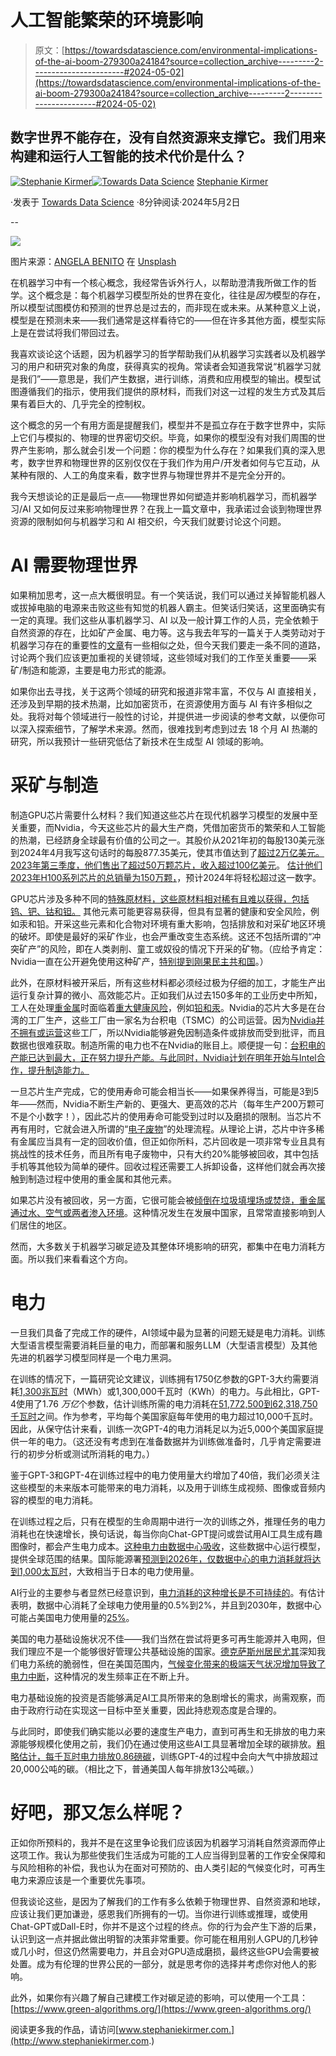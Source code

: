 # 人工智能繁荣的环境影响

> 原文：[https://towardsdatascience.com/environmental-implications-of-the-ai-boom-279300a24184?source=collection_archive---------2-----------------------#2024-05-02](https://towardsdatascience.com/environmental-implications-of-the-ai-boom-279300a24184?source=collection_archive---------2-----------------------#2024-05-02)

## 数字世界不能存在，没有自然资源来支撑它。我们用来构建和运行人工智能的技术代价是什么？

[](https://medium.com/@s.kirmer?source=post_page---byline--279300a24184--------------------------------)[![Stephanie Kirmer](../Images/f9d9ef9167febde974c223dd4d8d6293.png)](https://medium.com/@s.kirmer?source=post_page---byline--279300a24184--------------------------------)[](https://towardsdatascience.com/?source=post_page---byline--279300a24184--------------------------------)[![Towards Data Science](../Images/a6ff2676ffcc0c7aad8aaf1d79379785.png)](https://towardsdatascience.com/?source=post_page---byline--279300a24184--------------------------------) [Stephanie Kirmer](https://medium.com/@s.kirmer?source=post_page---byline--279300a24184--------------------------------)

·发表于 [Towards Data Science](https://towardsdatascience.com/?source=post_page---byline--279300a24184--------------------------------) ·8分钟阅读·2024年5月2日

--

![](../Images/2e2731d1782760746f27aa4f4842fde4.png)

图片来源：[ANGELA BENITO](https://unsplash.com/@angelareinosa?utm_source=medium&utm_medium=referral) 在 [Unsplash](https://unsplash.com/?utm_source=medium&utm_medium=referral)

在机器学习中有一个核心概念，我经常告诉外行人，以帮助澄清我所做工作的哲学。这个概念是：每个机器学习模型所处的世界在变化，往往是*因为*模型的存在，所以模型试图模仿和预测的世界总是过去的，而非现在或未来。从某种意义上说，模型是在预测未来——我们通常是这样看待它的——但在许多其他方面，模型实际上是在尝试将我们带回过去。

我喜欢谈论这个话题，因为机器学习的哲学帮助我们从机器学习实践者以及机器学习的用户和研究对象的角度，获得真实的视角。常读者会知道我常说“机器学习就是我们”——意思是，我们产生数据，进行训练，消费和应用模型的输出。模型试图遵循我们的指示，使用我们提供的原材料，而我们对这一过程的发生方式及其后果有着巨大的、几乎完全的控制权。

这个概念的另一个有用方面是提醒我们，模型并不是孤立存在于数字世界中，实际上它们与模拟的、物理的世界密切交织。毕竟，如果你的模型没有对我们周围的世界产生影响，那么就会引发一个问题：你的模型为什么存在？如果我们真的深入思考，数字世界和物理世界的区别仅仅在于我们作为用户/开发者如何与它互动，从某种有限的、人工的角度来看，数字世界与物理世界并不是完全分开的。

我今天想谈论的正是最后一点——物理世界如何塑造并影响机器学习，而机器学习/AI 又如何反过来影响物理世界？在我上一篇文章中，我承诺过会谈到物理世界资源的限制如何与机器学习和 AI 相交织，今天我们就要讨论这个问题。

# AI 需要物理世界

如果稍加思考，这一点大概很明显。有一个笑话说，我们可以通过关掉智能机器人或拔掉电脑的电源来击败这些有知觉的机器人霸主。但笑话归笑话，这里面确实有一定的真理。我们这些从事机器学习、AI 以及一般计算工作的人员，完全依赖于自然资源的存在，比如矿产金属、电力等。这与我去年写的一篇关于人类劳动对于机器学习存在的重要性的[文章](/how-human-labor-enables-machine-learning-367feee8bc91)有一些相似之处，但今天我们要走一条不同的道路，讨论两个我们应该更加重视的关键领域，这些领域对我们的工作至关重要——采矿/制造和能源，主要是电力形式的能源。

如果你出去寻找，关于这两个领域的研究和报道非常丰富，不仅与 AI 直接相关，还涉及到早期的技术热潮，比如加密货币，在资源使用方面与 AI 有许多相似之处。我将对每个领域进行一般性的讨论，并提供进一步阅读的参考文献，以便你可以深入探索细节，了解学术来源。然而，很难找到考虑到过去 18 个月 AI 热潮的研究，所以我预计一些研究低估了新技术在生成型 AI 领域的影响。

# 采矿与制造

制造GPU芯片需要什么材料？我们知道这些芯片在现代机器学习模型的发展中至关重要，而Nvidia，今天这些芯片的最大生产商，凭借加密货币的繁荣和人工智能的热潮，已经跻身全球最有价值的公司之一。其股价从2021年初的每股130美元涨到2024年4月我写这句话时的每股877.35美元，使其市值达到了[超过2万亿美元。](https://www.marketwatch.com/investing/stock/nvda) [2023年第三季度，他们售出了超过50万颗芯片，收入超过100亿美元](https://www.pcgamer.com/nvidia-sells-half-a-million-ai-chips-in-just-three-months-netting-dollar10-billion-plus/)。 [估计他们2023年H100系列芯片的总销量为150万颗，](https://finance.yahoo.com/news/nvidia-50-billion-reasons-why-155759405.html?guccounter=1&guce_referrer=aHR0cHM6Ly93d3cuZ29vZ2xlLmNvbS8&guce_referrer_sig=AQAAAD-rp8_k5CKr4n-jT3NU6rog4qWTAOxWof2syroLJ3beWh1PooQlDO72qrqWrFg9RdkQyfpPYpDD2UExTsHZoO_FceXbj3GNXJZeUJnRpylxc6SAzuCzeGhF76HgjbTrRGJ9p9P2vvAr8P6kC1LsKiT-73jhjnUgETkel4cP7osz)，预计2024年将轻松超过这一数字。

GPU芯片涉及多种不同的[特殊原材料，这些原材料相对稀有且难以获得，包括钨、钯、钴和钽。](http://www.designlife-cycle.com/nvidia-gpu) 其他元素可能更容易获得，但具有显著的健康和安全风险，例如汞和铅。开采这些元素和化合物对环境有重大影响，包括排放和对采矿地区环境的破坏。即使是最好的采矿作业，也会严重改变生态系统。这还不包括所谓的“冲突矿产”的风险，即在人类剥削、童工或奴役的情况下开采的矿物。（应给予肯定：Nvidia一直在公开避免使用这种矿产，[特别提到刚果民主共和国](https://images.nvidia.com/content/includes/gcr/pdf/nvidia-responsible-minerals-policy.pdf)。）

此外，在原材料被开采后，所有这些材料都必须经过极为仔细的加工，才能生产出运行复杂计算的微小、高效能芯片。正如我们从过去150多年的工业历史中所知，工人在处理[重金属](https://www.osha.gov/semiconductors)时面临着[重大健康风险](https://www.osha.gov/toxic-metals)，例如[铅和汞](https://www.osha.gov/toxic-metals)。Nvidia的芯片大多是在台湾的工厂生产，这些工厂由一家名为台积电（TSMC）的公司运营。因为[Nvidia并不拥有或运营](https://www.designlife-cycle.com/nvidia-gpu)这些工厂，所以Nvidia能够避免因制造条件或排放而受到批评，而且数据也很难获取。制造所需的电力也不在Nvidia的账目上。顺便提一句：[台积电的产能已达到最大，正在努力提升产能。与此同时，Nvidia计划在明年开始与Intel合作，提升制造能力。](https://www.tomshardware.com/pc-components/gpus/nvidia-reportedly-selects-intel-foundry-services-for-chip-packaging-production-could-produce-over-300000-h100-gpus-per-month#:~:text=Nvidia%20reportedly%20selects%20Intel%20Foundry,GPUs%20per%20month%20%7C%20Tom's%20Hardware)

一旦芯片生产完成，它的使用寿命可能会相当长——如果保养得当，可能是3到5年——然而，Nvidia不断生产新的、更强大、更高效的芯片（每年生产200万颗可不是个小数字！），因此芯片的使用寿命可能受到过时以及磨损的限制。当芯片不再有用时，它就会进入所谓的“[电子废物](https://www3.weforum.org/docs/WEF_A_New_Circular_Vision_for_Electronics.pdf)”的处理流程。从理论上讲，芯片中许多稀有金属应当具有一定的回收价值，但正如你所料，芯片回收是一项非常专业且具有挑战性的技术任务，而且所有电子废物中，只有大约20%能够被回收，其中包括手机等其他较为简单的硬件。回收过程还需要工人拆卸设备，这样他们就会再次接触到制造过程中使用的重金属和其他元素。

如果芯片没有被回收，另一方面，它很可能会被[倾倒在垃圾填埋场或焚烧，重金属通过水、空气或两者渗入环境](https://www.mdpi.com/1660-4601/18/16/8488)。这种情况发生在发展中国家，且常常直接影响到人们居住的地区。

然而，大多数关于机器学习碳足迹及其整体环境影响的研究，都集中在电力消耗方面。所以我们来看看这个方向。

# 电力

一旦我们具备了完成工作的硬件，AI领域中最为显著的问题无疑是电力消耗。训练大型语言模型需要消耗巨量的电力，而部署和服务LLM（大型语言模型）及其他先进的机器学习模型同样是一个电力黑洞。

在训练的情况下，一篇研究论文建议，训练拥有1750亿参数的GPT-3大约需要消耗[1,300兆瓦时](https://www.theverge.com/24066646/ai-electricity-energy-watts-generative-consumption)（MWh）或1,300,000千瓦时（KWh）的电力。与此相比，GPT-4使用了1.76 *万亿*个参数，估计训练所需的电力消耗在[51,772,500到62,318,750千瓦时](https://www.theverge.com/24066646/ai-electricity-energy-watts-generative-consumption)之间。作为参考，平均每个美国家庭每年使用的电力超过10,000千瓦时。因此，从保守估计来看，训练一次GPT-4的电力消耗足以为近5,000个美国家庭提供一年的电力。（这还没有考虑到在准备数据并为训练做准备时，几乎肯定需要进行的初步分析或测试所消耗的电力。）

鉴于GPT-3和GPT-4在训练过程中的电力使用量大约增加了40倍，我们必须关注这些模型的未来版本可能带来的电力消耗，以及用于训练生成视频、图像或音频内容的模型的电力消耗。

在训练过程之后，只有在模型的生命周期中进行一次的训练之外，推理任务的电力消耗也在快速增长，换句话说，每当你向Chat-GPT提问或尝试用AI工具生成有趣图像时，都会产生电力成本。[这种电力由数据中心吸收](https://e360.yale.edu/features/artificial-intelligence-climate-energy-emissions)，这些数据中心运行模型，提供全球范围的结果。国际能源署[预测到2026年，仅数据中心的电力消耗就将达到1,000太瓦时](https://iea.blob.core.windows.net/assets/6b2fd954-2017-408e-bf08-952fdd62118a/Electricity2024-Analysisandforecastto2026.pdf)，大致相当于日本的电力使用量。

AI行业的主要参与者显然已经意识到，[电力消耗的这种增长是不可持续的](https://apple.news/AlpimrKJDSlO3j7WYIsWHfQ)。有估计表明，数据中心消耗了全球电力使用量的0.5%到2%，并且到2030年，数据中心可能占美国电力使用量的[25%](https://apple.news/Ai_OU0hg3Qv6mebb1mq7cNQ)。

美国的电力基础设施状况不佳——我们当然在尝试将更多可再生能源并入电网，但我们理应不是一个能够很好管理公共基础设施的国家。[德克萨斯州居民尤其](https://www.eenews.net/articles/texas-grid-has-gone-3-years-without-a-crisis-will-it-last/)深知我们电力系统的脆弱性，但在美国范围内，[气候变化带来的极端天气状况增加导致了电力中断](https://www.cfr.org/backgrounder/how-does-us-power-grid-work)，这种情况的发生频率正在不断上升。

电力基础设施的投资是否能够满足AI工具所带来的急剧增长的需求，尚需观察，而由于政府行动在实现这一目标中至关重要，因此持悲观态度是合理的。

与此同时，即使我们确实能以必要的速度生产电力，直到可再生和无排放的电力来源能够规模化使用之前，我们仍在通过使用这些AI工具显著增加全球的碳排放。[粗略估计，每千瓦时电力排放0.86磅碳](https://www.eia.gov/tools/faqs/faq.php?id=74&t=11)，训练GPT-4的过程中会向大气中排放超过20,000公吨的碳。（相比之下，普通美国人每年排放13公吨碳。）

# 好吧，那又怎么样呢？

正如你所预料的，我并不是在这里争论我们应该因为机器学习消耗自然资源而停止这项工作。我认为那些使我们生活成为可能的工人应当得到显著的工作安全保障和与风险相称的补偿，我也认为在面对可预防的、由人类引起的气候变化时，可再生电力来源应该是一个重要优先事项。

但我谈论这些，是因为了解我们的工作有多么依赖于物理世界、自然资源和地球，应该让我们更加谦逊，感恩我们所拥有的一切。当你进行训练或推理，或使用Chat-GPT或Dall-E时，你并不是这个过程的终点。你的行为会产生下游的后果，认识到这一点并据此做出明智的决策非常重要。你可能在租用别人GPU的几秒钟或几小时，但这仍然需要电力，并且会对GPU造成磨损，最终这些GPU会需要被处置。成为有伦理的世界公民的一部分，就是思考你的选择并考虑你对他人的影响。

此外，如果你有兴趣了解自己建模工作对碳足迹的影响，可以使用一个工具：[https://www.green-algorithms.org/](https://www.green-algorithms.org/)

阅读更多我的作品，请访问[www.stephaniekirmer.com.](http://www.stephaniekirmer.com.)
